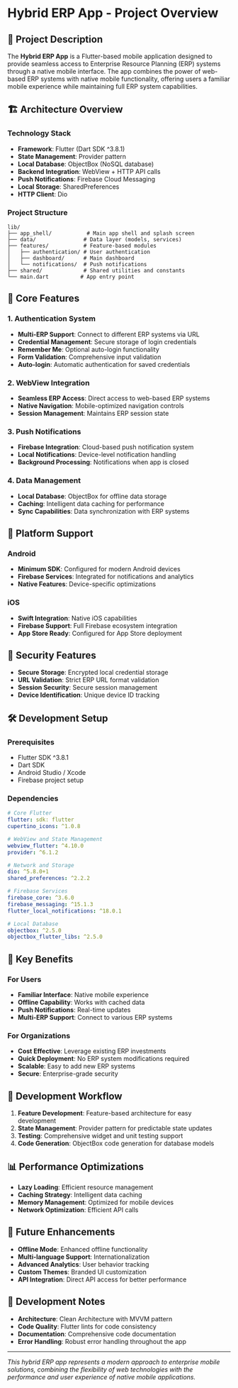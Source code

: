 # Hybrid ERP App - Project Overview

## 🚀 Project Description

The **Hybrid ERP App** is a Flutter-based mobile application designed to provide seamless access to Enterprise Resource Planning (ERP) systems through a native mobile interface. The app combines the power of web-based ERP systems with native mobile functionality, offering users a familiar mobile experience while maintaining full ERP system capabilities.

## 🏗️ Architecture Overview

### Technology Stack
- **Framework**: Flutter (Dart SDK ^3.8.1)
- **State Management**: Provider pattern
- **Local Database**: ObjectBox (NoSQL database)
- **Backend Integration**: WebView + HTTP API calls
- **Push Notifications**: Firebase Cloud Messaging
- **Local Storage**: SharedPreferences
- **HTTP Client**: Dio

### Project Structure
```
lib/
├── app_shell/           # Main app shell and splash screen
├── data/               # Data layer (models, services)
├── features/           # Feature-based modules
│   ├── authentication/ # User authentication
│   ├── dashboard/      # Main dashboard
│   └── notifications/  # Push notifications
├── shared/             # Shared utilities and constants
└── main.dart          # App entry point
```

## 🔧 Core Features

### 1. Authentication System
- **Multi-ERP Support**: Connect to different ERP systems via URL
- **Credential Management**: Secure storage of login credentials
- **Remember Me**: Optional auto-login functionality
- **Form Validation**: Comprehensive input validation
- **Auto-login**: Automatic authentication for saved credentials

### 2. WebView Integration
- **Seamless ERP Access**: Direct access to web-based ERP systems
- **Native Navigation**: Mobile-optimized navigation controls
- **Session Management**: Maintains ERP session state

### 3. Push Notifications
- **Firebase Integration**: Cloud-based push notification system
- **Local Notifications**: Device-level notification handling
- **Background Processing**: Notifications when app is closed

### 4. Data Management
- **Local Database**: ObjectBox for offline data storage
- **Caching**: Intelligent data caching for performance
- **Sync Capabilities**: Data synchronization with ERP systems

## 📱 Platform Support

### Android
- **Minimum SDK**: Configured for modern Android devices
- **Firebase Services**: Integrated for notifications and analytics
- **Native Features**: Device-specific optimizations

### iOS
- **Swift Integration**: Native iOS capabilities
- **Firebase Support**: Full Firebase ecosystem integration
- **App Store Ready**: Configured for App Store deployment

## 🔐 Security Features

- **Secure Storage**: Encrypted local credential storage
- **URL Validation**: Strict ERP URL format validation
- **Session Security**: Secure session management
- **Device Identification**: Unique device ID tracking

## 🛠️ Development Setup

### Prerequisites
- Flutter SDK ^3.8.1
- Dart SDK
- Android Studio / Xcode
- Firebase project setup

### Dependencies
```yaml
# Core Flutter
flutter: sdk: flutter
cupertino_icons: ^1.0.8

# WebView and State Management
webview_flutter: ^4.10.0
provider: ^6.1.2

# Network and Storage
dio: ^5.8.0+1
shared_preferences: ^2.2.2

# Firebase Services
firebase_core: ^3.6.0
firebase_messaging: ^15.1.3
flutter_local_notifications: ^18.0.1

# Local Database
objectbox: ^2.5.0
objectbox_flutter_libs: ^2.5.0
```

## 🚀 Key Benefits

### For Users
- **Familiar Interface**: Native mobile experience
- **Offline Capability**: Works with cached data
- **Push Notifications**: Real-time updates
- **Multi-ERP Support**: Connect to various ERP systems

### For Organizations
- **Cost Effective**: Leverage existing ERP investments
- **Quick Deployment**: No ERP system modifications required
- **Scalable**: Easy to add new ERP systems
- **Secure**: Enterprise-grade security

## 🔄 Development Workflow

1. **Feature Development**: Feature-based architecture for easy development
2. **State Management**: Provider pattern for predictable state updates
3. **Testing**: Comprehensive widget and unit testing support
4. **Code Generation**: ObjectBox code generation for database models

## 📊 Performance Optimizations

- **Lazy Loading**: Efficient resource management
- **Caching Strategy**: Intelligent data caching
- **Memory Management**: Optimized for mobile devices
- **Network Optimization**: Efficient API calls

## 🔮 Future Enhancements

- **Offline Mode**: Enhanced offline functionality
- **Multi-language Support**: Internationalization
- **Advanced Analytics**: User behavior tracking
- **Custom Themes**: Branded UI customization
- **API Integration**: Direct API access for better performance

## 📝 Development Notes

- **Architecture**: Clean Architecture with MVVM pattern
- **Code Quality**: Flutter lints for code consistency
- **Documentation**: Comprehensive code documentation
- **Error Handling**: Robust error handling throughout the app

---

*This hybrid ERP app represents a modern approach to enterprise mobile solutions, combining the flexibility of web technologies with the performance and user experience of native mobile applications.*
